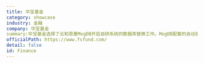 ```yaml
---
title: 华宝基金
category: showcase
industry: 金融
company: 华宝基金
summary:华宝基金选择了云和恩墨MogDB开启自研系统的数据库替换工作。MogDB配套的自动部署工具PTK、兼容性分析工具SCA、数据库迁移工具MTK确保了数据库从Oracle、PostgreSQL、MySQL向MogDB的平稳迁移。主、备、级联同步备库、异步备库的结合部署，辅以MogHA高可用管理组件，满足了华宝基金数据库容灾要求，搭建起坚固的数据承载平台。
officialPath: https://www.fsfund.com/
detail: false
id: Finance
---
```

